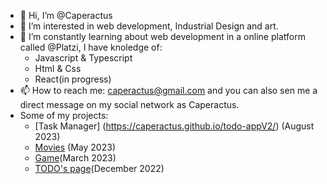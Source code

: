 - 👋 Hi, I’m @Caperactus
- 👀 I’m interested in web development, Industrial Design and art.
- 🌱 I’m constantly learning about web development in a online platform called @Platzi, I have knoledge of:
  - Javascript & Typescript
  - Html & Css
  - React(in progress)
- 📫 How to reach me: caperactus@gmail.com and you  can also sen me a direct message on my social network as Caperactus.
- Some of my projects:
  - [Task Manager] (https://caperactus.github.io/todo-appV2/) (August 2023)
  - [Movies](https://caperactus.github.io/my-movie-list-tmdb-api/) (May 2023)
  - [Game](https://caperactus.github.io/JS-Taller-Videogames/)(March 2023)
  - [TODO's page](https://caperactus.github.io/introduccion-a-react/)(December 2022)
